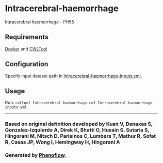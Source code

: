 # Intracerebral-haemorrhage

Intracerebral haemorrhage - PH55

## Requirements

[Docker](https://docs.docker.com/install/) and [CWLTool](https://github.com/common-workflow-language/cwltool#install)

## Configuration

Specify input dataset path in [Intracerebral-haemorrhage-inputs.yml](Intracerebral-haemorrhage-inputs.yml).

## Usage

Run: `cwltool Intracerebral-haemorrhage.cwl Intracerebral-haemorrhage-inputs.yml`

***

### Based on original definition developed by Kuan V, Denaxas S, Gonzalez-Izquierdo A, Direk K, Bhatti O, Husain S, Sutaria S, Hingorani M, Nitsch D, Parisinos C, Lumbers T, Mathur R, Sofat R, Casas JP, Wong I, Hemingway H, Hingorani A
### Generated by [Phenoflow](https://kclhi.org/phenoflow).
